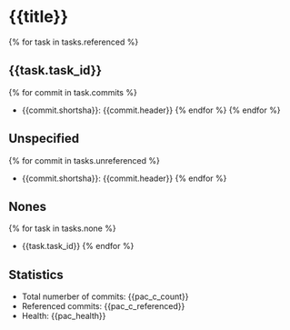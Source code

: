 # {{title}}
{% for task in tasks.referenced %}
## {{task.task_id}}
{% for commit in task.commits %}
- {{commit.shortsha}}: {{commit.header}}
{% endfor %}
{% endfor %}
## Unspecified
{% for commit in tasks.unreferenced %}
- {{commit.shortsha}}: {{commit.header}} 
{% endfor %}

## Nones
{% for task in tasks.none %}
- {{task.task_id}}
{% endfor %}

## Statistics
- Total numerber of commits: {{pac_c_count}}
- Referenced commits: {{pac_c_referenced}}
- Health: {{pac_health}}